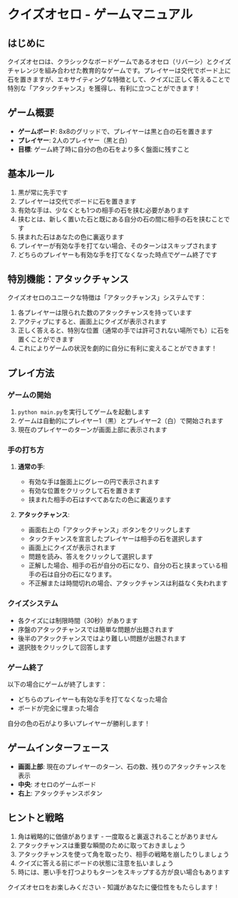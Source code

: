 # クイズオセロ - ゲームマニュアル

## はじめに

クイズオセロは、クラシックなボードゲームであるオセロ（リバーシ）とクイズチャレンジを組み合わせた教育的なゲームです。プレイヤーは交代でボード上に石を置きますが、エキサイティングな特徴として、クイズに正しく答えることで特別な「アタックチャンス」を獲得し、有利に立つことができます！

## ゲーム概要

- **ゲームボード**: 8x8のグリッドで、プレイヤーは黒と白の石を置きます
- **プレイヤー**: 2人のプレイヤー（黒と白）
- **目標**: ゲーム終了時に自分の色の石をより多く盤面に残すこと

## 基本ルール

1. 黒が常に先手です
2. プレイヤーは交代でボードに石を置きます
3. 有効な手は、少なくとも1つの相手の石を挟む必要があります
4. 挟むとは、新しく置いた石と既にある自分の石の間に相手の石を挟むことです
5. 挟まれた石はあなたの色に裏返ります
6. プレイヤーが有効な手を打てない場合、そのターンはスキップされます
7. どちらのプレイヤーも有効な手を打てなくなった時点でゲーム終了です

## 特別機能：アタックチャンス

クイズオセロのユニークな特徴は「アタックチャンス」システムです：

1. 各プレイヤーは限られた数のアタックチャンスを持っています
2. アクティブにすると、画面上にクイズが表示されます
3. 正しく答えると、特別な位置（通常の手では許可されない場所でも）に石を置くことができます
4. これによりゲームの状況を劇的に自分に有利に変えることができます！

## プレイ方法

### ゲームの開始

1. `python main.py`を実行してゲームを起動します
2. ゲームは自動的にプレイヤー1（黒）とプレイヤー2（白）で開始されます
3. 現在のプレイヤーのターンが画面上部に表示されます

### 手の打ち方

1. **通常の手**:
   - 有効な手は盤面上にグレーの円で表示されます
   - 有効な位置をクリックして石を置きます
   - 挟まれた相手の石はすべてあなたの色に裏返ります

2. **アタックチャンス**:
   - 画面右上の「アタックチャンス」ボタンをクリックします
   - タックチャンスを宣言したプレイヤーは相手の石を選択します
   - 画面上にクイズが表示されます
   - 問題を読み、答えをクリックして選択します
   - 正解した場合、相手の石が自分の石になり、自分の石と挟まっている相手の石は自分の石になります。
   - 不正解または時間切れの場合、アタックチャンスは利益なく失われます

### クイズシステム

- 各クイズには制限時間（30秒）があります
- 序盤のアタックチャンスでは簡単な問題が出題されます
- 後半のアタックチャンスではより難しい問題が出題されます
- 選択肢をクリックして回答します

### ゲーム終了

以下の場合にゲームが終了します：
- どちらのプレイヤーも有効な手を打てなくなった場合
- ボードが完全に埋まった場合

自分の色の石がより多いプレイヤーが勝利します！

## ゲームインターフェース

- **画面上部**: 現在のプレイヤーのターン、石の数、残りのアタックチャンスを表示
- **中央**: オセロのゲームボード
- **右上**: アタックチャンスボタン

## ヒントと戦略

1. 角は戦略的に価値があります - 一度取ると裏返されることがありません
2. アタックチャンスは重要な瞬間のために取っておきましょう
3. アタックチャンスを使って角を取ったり、相手の戦略を崩したりしましょう
4. クイズに答える前にボードの状態に注意を払いましょう
5. 時には、悪い手を打つよりもターンをスキップする方が良い場合もあります

クイズオセロをお楽しみください - 知識があなたに優位性をもたらします！
